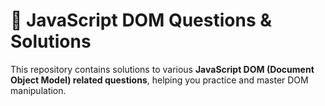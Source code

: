 # 📜 JavaScript DOM Questions & Solutions  

This repository contains solutions to various **JavaScript DOM (Document Object Model) related questions**, helping you practice and master DOM manipulation.  
